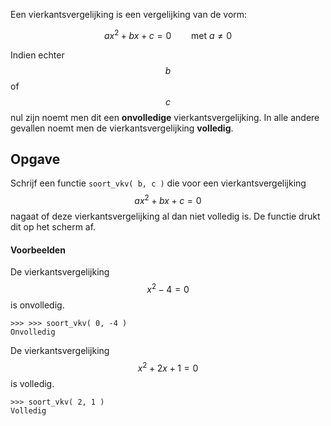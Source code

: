 Een vierkantsvergelijking is een vergelijking van de vorm:

$$ax^2+bx+c = 0 \qquad \text{met } a\not = 0$$

Indien echter $$b$$ of $$c$$ nul zijn noemt men dit een **onvolledige** vierkantsvergelijking. In alle andere gevallen noemt men de vierkantsvergelijking **volledig**.

## Opgave

Schrijf een functie `soort_vkv( b, c )` die voor een vierkantsvergelijking $$ax^2+bx+c=0$$ nagaat of deze vierkantsvergelijking al dan niet volledig is. De functie drukt dit op het scherm af.

#### Voorbeelden
De vierkantsvergelijking $$x^2-4 = 0$$ is onvolledig.
```
>>> >>> soort_vkv( 0, -4 )
Onvolledig
```

De vierkantsvergelijking $$x^2+2x+1 = 0$$ is volledig.
```
>>> soort_vkv( 2, 1 )
Volledig
```